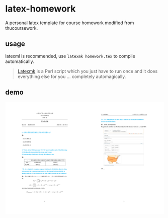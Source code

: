 # latex-homework
A personal latex template for course homework modified from thucoursework.
## usage
latexml is recommended, use `latexmk homework.tex` to compile automatically.
> [Latexmk](https://mg.readthedocs.io/latexmk.html) is a Perl script which you just have to run once and it does everything else for you … completely automagically.
## demo
![](images/demo.png)
